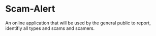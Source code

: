 # Scam-Alert
An online application that will be used by the general public to report, identifiy all types and scams and scamers.
